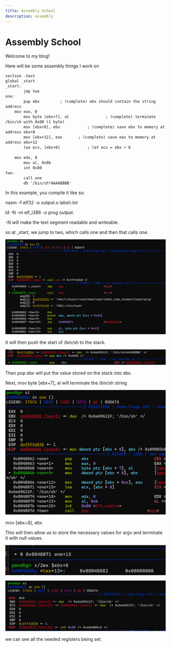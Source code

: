 ```yaml
---
title: Assembly School
description: assembly
---
```


# Assembly School

Welcome to my blog!

Here will be some assembly things I work on

```
section .text
global _start
_start:
        jmp two
one:
        pop ebx			; (complete) ebx should contain the string address
    mov eax, 0
        mov byte [ebx+7], al    			; (complete) terminate /bin/sh with 0x00 (1 byte)
        mov [ebx+8], ebx   	        ; (complete) save ebx to memory at address ebx+8
        mov [ebx+12], eax		; (complete) save eax to memory at address ebx+12
        lea ecx, [ebx+8]   	        ; let ecx = ebx + 8
        
    mov edx, 0
        mov al, 0x0b
        int 0x80
two:
        call one
        db '/bin/sh*AAAABBBB'
```

In this example, you compile it like so:

nasm -f elf32 -o output.o labsh.txt

ld -N -m elf_i386 -o prog output.

-N will make the text segment readable and writeable.

so at _start, we jump to two, which calls one and then that calls one.

![alt text](/images/assembly_school_1/image.png)

It will then push the start of /bin/sh to the stack.

![alt text](/images/assembly_school_1/image-1.png)

Then pop ebx will put the value stored on the stack into ebx. 

Next, mov byte [ebx+7], al will terminate the /bin/sh string

![alt text](/images/assembly_school_1/image-2.png)

mov [ebx+8], ebx

This will then allow us to store the necessary values for argv and terminate it with null values.

![alt text](/images/assembly_school_1/image-4.png)


![alt text](/images/assembly_school_1/image-5.png)

we can see all the needed registers being set.